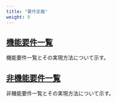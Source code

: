 ```yaml
---
title: "要件定義"
weight: 9
---
```


## [機能要件一覧](./fr)

機能要件一覧とその実現方法について示す。

## [非機能要件一覧](./nfr)

非機能要件一覧とその実現方法について示す。

